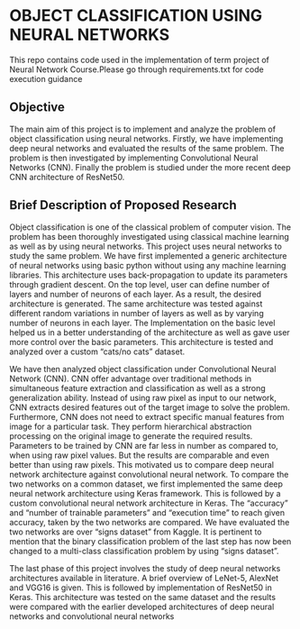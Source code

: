 # OBJECT CLASSIFICATION USING NEURAL NETWORKS
This repo contains code used in the implementation of term project of Neural Network Course.Please go through requirements.txt for code execution guidance
 
 ## Objective 
The main aim of this project is to implement and analyze the problem of object classification using neural networks. Firstly, we have implementing deep neural networks and evaluated the results of the same problem. The problem is then investigated by implementing Convolutional Neural Networks (CNN). Finally the problem is studied under the more recent deep CNN architecture of ResNet50.
   

## Brief Description of Proposed Research
Object classification is one of the classical problem of computer vision. The problem has been thoroughly investigated using classical machine learning as well as by using neural networks. This project uses neural networks to study the same problem. We have first implemented a generic architecture of neural networks using basic python without using any machine learning libraries. This architecture uses back-propagation to update its parameters through gradient descent. On the top level,  user can define number of layers and number of neurons of each layer. As a result, the desired architecture is generated. The same architecture was tested against different random variations in number of layers as well as by varying number of neurons in each layer. The Implementation on the basic level helped us in a better understanding of the architecture as well as gave user more control over the basic parameters. This architecture is tested and analyzed over a custom “cats/no cats” dataset. 

We have then analyzed object classification under Convolutional Neural Network (CNN). CNN offer advantage over traditional methods in simultaneous feature extraction and classification as well as a strong generalization ability. Instead of using raw pixel as input to our network, CNN extracts desired features out of the target image to solve the problem. Furthermore, CNN does not need to extract specific manual features from image for a particular task. They perform hierarchical abstraction processing on the original image to generate the required results. Parameters to be trained by CNN are far less in number as compared to, when using raw pixel values. But the results are comparable and even better than using raw pixels. This motivated us to compare deep neural network architecture against convolutional neural network. To compare the two networks on a common dataset, we first implemented the same deep neural network architecture using Keras framework. This is followed by a custom convolutional neural network architecture in Keras. The “accuracy” and “number of trainable parameters” and “execution time” to reach given accuracy, taken by the two networks are compared. We have evaluated the two networks are over “signs dataset” from Kaggle. It is pertinent to mention that the binary classification problem of the last step has now been changed to a multi-class classification problem by using “signs dataset”.

The last phase of this project involves the study of deep neural networks architectures available in literature. A brief overview of LeNet-5, AlexNet and VGG16 is given. This is followed by implementation of ResNet50 in Keras. This architecture was tested on the same dataset and the results were compared with the earlier developed architectures of deep neural networks and convolutional neural networks

